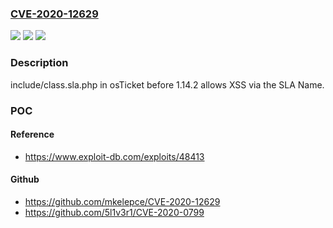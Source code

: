 ### [CVE-2020-12629](https://cve.mitre.org/cgi-bin/cvename.cgi?name=CVE-2020-12629)
![](https://img.shields.io/static/v1?label=Product&message=n%2Fa&color=blue)
![](https://img.shields.io/static/v1?label=Version&message=n%2Fa&color=blue)
![](https://img.shields.io/static/v1?label=Vulnerability&message=n%2Fa&color=brighgreen)

### Description

include/class.sla.php in osTicket before 1.14.2 allows XSS via the SLA Name.

### POC

#### Reference
- https://www.exploit-db.com/exploits/48413

#### Github
- https://github.com/mkelepce/CVE-2020-12629
- https://github.com/5l1v3r1/CVE-2020-0799

